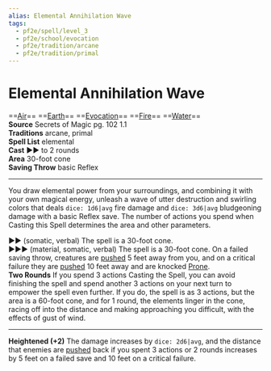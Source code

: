 ```yaml
---
alias: Elemental Annihilation Wave
tags:
  - pf2e/spell/level_3
  - pf2e/school/evocation
  - pf2e/tradition/arcane
  - pf2e/tradition/primal
---
```


# Elemental Annihilation Wave

==[Air](../../../Traits/Air.md)== ==[Earth](../../../Traits/Earth.md)== ==[Evocation](../../../Traits/Evocation.md)== ==[Fire](../../../Traits/Fire.md)== ==[Water](../../../Traits/Water.md)==  
__Source__ Secrets of Magic pg. 102 1.1  
**Traditions** arcane, primal  
**Spell List** elemental  
**Cast** ►► to 2 rounds  
**Area** 30-foot cone  
**Saving Throw** basic Reflex

---

You draw elemental power from your surroundings, and combining it with your own magical energy, unleash a wave of utter destruction and swirling colors that deals `dice: 1d6|avg` fire damage and `dice: 3d6|avg` bludgeoning damage with a basic Reflex save. The number of actions you spend when Casting this Spell determines the area and other parameters.

►► (somatic, verbal) The spell is a 30-foot cone.  
 ►►► (material, somatic, verbal) The spell is a 30-foot cone. On a failed saving throw, creatures are [pushed](../../../Rules/Forced%20Movement.md) 5 feet away from you, and on a critical failure they are [pushed](../../../Rules/Forced%20Movement.md) 10 feet away and are knocked [Prone](../../../Conditions/Prone.md).  
**Two Rounds** If you spend 3 actions Casting the Spell, you can avoid finishing the spell and spend another 3 actions on your next turn to empower the spell even further. If you do, the spell is as 3 actions, but the area is a 60-foot cone, and for 1 round, the elements linger in the cone, racing off into the distance and making approaching you difficult, with the effects of gust of wind.

<hr>

**Heightened (+2)** The damage increases by `dice: 2d6|avg`, and the distance that enemies are [pushed](../../../Rules/Forced%20Movement.md) back if you spent 3 actions or 2 rounds increases by 5 feet on a failed save and 10 feet on a critical failure.
